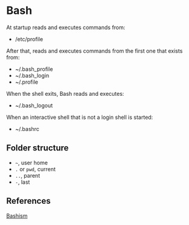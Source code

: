 # Bash

At startup reads and executes commands from:
* /etc/profile

After that, reads and executes commands from the first one that exists from:
* ~/.bash_profile
* ~/.bash_login
* ~/.profile

When the shell exits, Bash reads and executes:
* ~/.bash_logout

When an interactive shell that is not a login shell is started:
* ~/.bashrc

## Folder structure

* ```~```, user home
* ```.``` or ```pwd```, current
* ```..```, parent
* ```-```, last

## References

[Bashism](http://mywiki.wooledge.org/Bashism)
